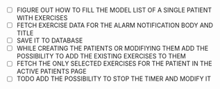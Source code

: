 - [ ] FIGURE OUT HOW TO FILL THE MODEL LIST OF A SINGLE PATIENT WITH EXERCISES
      <br />
- [ ] FETCH EXERCISE DATA FOR THE ALARM NOTIFICATION BODY AND TITLE
      <br/>
- [ ] SAVE IT TO DATABASE
      <br/>
- [ ] WHILE CREATING THE PATIENTS OR MODIFIYING THEM ADD THE POSSIBILITY TO ADD THE EXISTING EXERCISES TO THEM
      <br/>
- [ ] FETCH THE ONLY SELECTED EXERCISES FOR THE PATIENT IN THE ACTIVE PATIENTS PAGE
      <br/>
- [ ] TODO ADD THE POSSIBILITY TO STOP THE TIMER AND MODIFY IT
